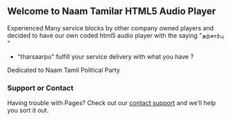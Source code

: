 ## Welcome to Naam Tamilar HTML5 Audio Player

Experienced Many service blocks by other company owned players and decided to have our own coded html5 audio player with the saying "தற்சார்பு " 
- "tharsaarpu" fulfill your service delivery with what you have ? 

Dedicated to Naam Tamil Political Party

### Support or Contact

Having trouble with Pages? Check out our [contact support](https://www.karthik.sg) and we’ll help you sort it out.
